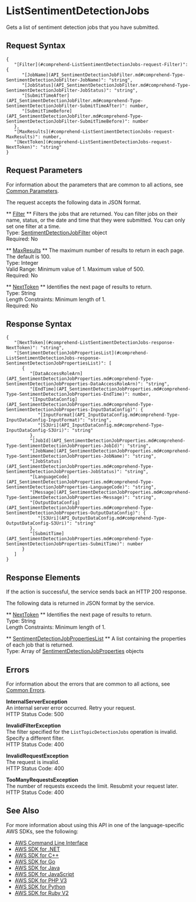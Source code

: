 # ListSentimentDetectionJobs<a name="API_ListSentimentDetectionJobs"></a>

Gets a list of sentiment detection jobs that you have submitted\.

## Request Syntax<a name="API_ListSentimentDetectionJobs_RequestSyntax"></a>

```
{
   "[Filter](#comprehend-ListSentimentDetectionJobs-request-Filter)": { 
      "[JobName](API_SentimentDetectionJobFilter.md#comprehend-Type-SentimentDetectionJobFilter-JobName)": "string",
      "[JobStatus](API_SentimentDetectionJobFilter.md#comprehend-Type-SentimentDetectionJobFilter-JobStatus)": "string",
      "[SubmitTimeAfter](API_SentimentDetectionJobFilter.md#comprehend-Type-SentimentDetectionJobFilter-SubmitTimeAfter)": number,
      "[SubmitTimeBefore](API_SentimentDetectionJobFilter.md#comprehend-Type-SentimentDetectionJobFilter-SubmitTimeBefore)": number
   },
   "[MaxResults](#comprehend-ListSentimentDetectionJobs-request-MaxResults)": number,
   "[NextToken](#comprehend-ListSentimentDetectionJobs-request-NextToken)": "string"
}
```

## Request Parameters<a name="API_ListSentimentDetectionJobs_RequestParameters"></a>

For information about the parameters that are common to all actions, see [Common Parameters](CommonParameters.md)\.

The request accepts the following data in JSON format\.

 ** [Filter](#API_ListSentimentDetectionJobs_RequestSyntax) **   <a name="comprehend-ListSentimentDetectionJobs-request-Filter"></a>
Filters the jobs that are returned\. You can filter jobs on their name, status, or the date and time that they were submitted\. You can only set one filter at a time\.  
Type: [SentimentDetectionJobFilter](API_SentimentDetectionJobFilter.md) object  
Required: No

 ** [MaxResults](#API_ListSentimentDetectionJobs_RequestSyntax) **   <a name="comprehend-ListSentimentDetectionJobs-request-MaxResults"></a>
The maximum number of results to return in each page\. The default is 100\.  
Type: Integer  
Valid Range: Minimum value of 1\. Maximum value of 500\.  
Required: No

 ** [NextToken](#API_ListSentimentDetectionJobs_RequestSyntax) **   <a name="comprehend-ListSentimentDetectionJobs-request-NextToken"></a>
Identifies the next page of results to return\.  
Type: String  
Length Constraints: Minimum length of 1\.  
Required: No

## Response Syntax<a name="API_ListSentimentDetectionJobs_ResponseSyntax"></a>

```
{
   "[NextToken](#comprehend-ListSentimentDetectionJobs-response-NextToken)": "string",
   "[SentimentDetectionJobPropertiesList](#comprehend-ListSentimentDetectionJobs-response-SentimentDetectionJobPropertiesList)": [ 
      { 
         "[DataAccessRoleArn](API_SentimentDetectionJobProperties.md#comprehend-Type-SentimentDetectionJobProperties-DataAccessRoleArn)": "string",
         "[EndTime](API_SentimentDetectionJobProperties.md#comprehend-Type-SentimentDetectionJobProperties-EndTime)": number,
         "[InputDataConfig](API_SentimentDetectionJobProperties.md#comprehend-Type-SentimentDetectionJobProperties-InputDataConfig)": { 
            "[InputFormat](API_InputDataConfig.md#comprehend-Type-InputDataConfig-InputFormat)": "string",
            "[S3Uri](API_InputDataConfig.md#comprehend-Type-InputDataConfig-S3Uri)": "string"
         },
         "[JobId](API_SentimentDetectionJobProperties.md#comprehend-Type-SentimentDetectionJobProperties-JobId)": "string",
         "[JobName](API_SentimentDetectionJobProperties.md#comprehend-Type-SentimentDetectionJobProperties-JobName)": "string",
         "[JobStatus](API_SentimentDetectionJobProperties.md#comprehend-Type-SentimentDetectionJobProperties-JobStatus)": "string",
         "[LanguageCode](API_SentimentDetectionJobProperties.md#comprehend-Type-SentimentDetectionJobProperties-LanguageCode)": "string",
         "[Message](API_SentimentDetectionJobProperties.md#comprehend-Type-SentimentDetectionJobProperties-Message)": "string",
         "[OutputDataConfig](API_SentimentDetectionJobProperties.md#comprehend-Type-SentimentDetectionJobProperties-OutputDataConfig)": { 
            "[S3Uri](API_OutputDataConfig.md#comprehend-Type-OutputDataConfig-S3Uri)": "string"
         },
         "[SubmitTime](API_SentimentDetectionJobProperties.md#comprehend-Type-SentimentDetectionJobProperties-SubmitTime)": number
      }
   ]
}
```

## Response Elements<a name="API_ListSentimentDetectionJobs_ResponseElements"></a>

If the action is successful, the service sends back an HTTP 200 response\.

The following data is returned in JSON format by the service\.

 ** [NextToken](#API_ListSentimentDetectionJobs_ResponseSyntax) **   <a name="comprehend-ListSentimentDetectionJobs-response-NextToken"></a>
Identifies the next page of results to return\.  
Type: String  
Length Constraints: Minimum length of 1\.

 ** [SentimentDetectionJobPropertiesList](#API_ListSentimentDetectionJobs_ResponseSyntax) **   <a name="comprehend-ListSentimentDetectionJobs-response-SentimentDetectionJobPropertiesList"></a>
A list containing the properties of each job that is returned\.  
Type: Array of [SentimentDetectionJobProperties](API_SentimentDetectionJobProperties.md) objects

## Errors<a name="API_ListSentimentDetectionJobs_Errors"></a>

For information about the errors that are common to all actions, see [Common Errors](CommonErrors.md)\.

 **InternalServerException**   
An internal server error occurred\. Retry your request\.  
HTTP Status Code: 500

 **InvalidFilterException**   
The filter specified for the `ListTopicDetectionJobs` operation is invalid\. Specify a different filter\.  
HTTP Status Code: 400

 **InvalidRequestException**   
The request is invalid\.  
HTTP Status Code: 400

 **TooManyRequestsException**   
The number of requests exceeds the limit\. Resubmit your request later\.  
HTTP Status Code: 400

## See Also<a name="API_ListSentimentDetectionJobs_SeeAlso"></a>

For more information about using this API in one of the language\-specific AWS SDKs, see the following:
+  [AWS Command Line Interface](https://docs.aws.amazon.com/goto/aws-cli/comprehend-2017-11-27/ListSentimentDetectionJobs) 
+  [AWS SDK for \.NET](https://docs.aws.amazon.com/goto/DotNetSDKV3/comprehend-2017-11-27/ListSentimentDetectionJobs) 
+  [AWS SDK for C\+\+](https://docs.aws.amazon.com/goto/SdkForCpp/comprehend-2017-11-27/ListSentimentDetectionJobs) 
+  [AWS SDK for Go](https://docs.aws.amazon.com/goto/SdkForGoV1/comprehend-2017-11-27/ListSentimentDetectionJobs) 
+  [AWS SDK for Java](https://docs.aws.amazon.com/goto/SdkForJava/comprehend-2017-11-27/ListSentimentDetectionJobs) 
+  [AWS SDK for JavaScript](https://docs.aws.amazon.com/goto/AWSJavaScriptSDK/comprehend-2017-11-27/ListSentimentDetectionJobs) 
+  [AWS SDK for PHP V3](https://docs.aws.amazon.com/goto/SdkForPHPV3/comprehend-2017-11-27/ListSentimentDetectionJobs) 
+  [AWS SDK for Python](https://docs.aws.amazon.com/goto/boto3/comprehend-2017-11-27/ListSentimentDetectionJobs) 
+  [AWS SDK for Ruby V2](https://docs.aws.amazon.com/goto/SdkForRubyV2/comprehend-2017-11-27/ListSentimentDetectionJobs) 